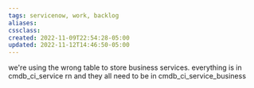 ```yaml
---
tags: servicenow, work, backlog
aliases:
cssclass:
created: 2022-11-09T22:54:28-05:00
updated: 2022-11-12T14:46:50-05:00
---
```

we're using the wrong table to store business services. everything is in cmdb_ci_service rn and they all need to be in cmdb_ci_service_business 